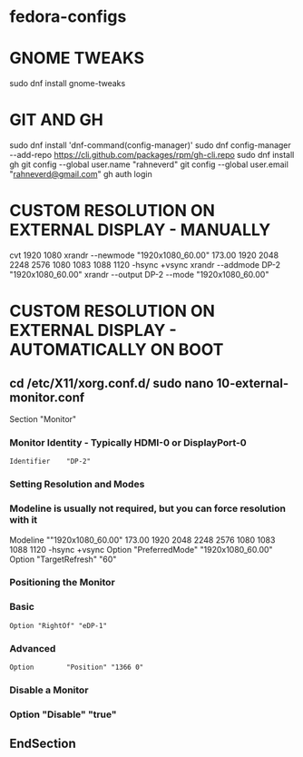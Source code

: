 # fedora-configs

# GNOME TWEAKS
sudo dnf install gnome-tweaks 

# GIT AND GH
sudo dnf install 'dnf-command(config-manager)'
sudo dnf config-manager --add-repo https://cli.github.com/packages/rpm/gh-cli.repo
sudo dnf install gh
git config --global user.name "rahneverd"
git config --global user.email "rahneverd@gmail.com"
gh auth login

# CUSTOM RESOLUTION ON EXTERNAL DISPLAY - MANUALLY
cvt 1920 1080
xrandr --newmode "1920x1080_60.00"  173.00  1920 2048 2248 2576  1080 1083 1088 1120 -hsync +vsync
xrandr --addmode DP-2 "1920x1080_60.00"
xrandr --output DP-2 --mode "1920x1080_60.00"

# CUSTOM RESOLUTION ON EXTERNAL DISPLAY - AUTOMATICALLY ON BOOT
cd /etc/X11/xorg.conf.d/
sudo nano 10-external-monitor.conf
-----------
Section "Monitor"
### Monitor Identity - Typically HDMI-0 or DisplayPort-0
    Identifier    "DP-2"

### Setting Resolution and Modes
### Modeline is usually not required, but you can force resolution with it    
Modeline ""1920x1080_60.00"  173.00  1920 2048 2248 2576  1080 1083 1088 1120 -hsync +vsync
    Option "PreferredMode" "1920x1080_60.00"
    Option        "TargetRefresh" "60"

### Positioning the Monitor
### Basic
    Option "RightOf" "eDP-1"
### Advanced
    Option        "Position" "1366 0"

### Disable a Monitor
###     Option        "Disable" "true"
EndSection 
-----------